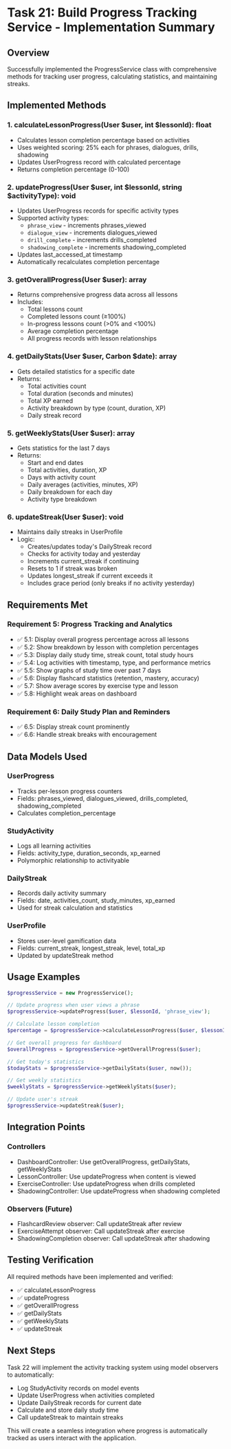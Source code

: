 # Task 21: Build Progress Tracking Service - Implementation Summary

## Overview
Successfully implemented the ProgressService class with comprehensive methods for tracking user progress, calculating statistics, and maintaining streaks.

## Implemented Methods

### 1. calculateLessonProgress(User $user, int $lessonId): float
- Calculates lesson completion percentage based on activities
- Uses weighted scoring: 25% each for phrases, dialogues, drills, shadowing
- Updates UserProgress record with calculated percentage
- Returns completion percentage (0-100)

### 2. updateProgress(User $user, int $lessonId, string $activityType): void
- Updates UserProgress records for specific activity types
- Supported activity types:
  - `phrase_view` - increments phrases_viewed
  - `dialogue_view` - increments dialogues_viewed
  - `drill_complete` - increments drills_completed
  - `shadowing_complete` - increments shadowing_completed
- Updates last_accessed_at timestamp
- Automatically recalculates completion percentage

### 3. getOverallProgress(User $user): array
- Returns comprehensive progress data across all lessons
- Includes:
  - Total lessons count
  - Completed lessons count (≥100%)
  - In-progress lessons count (>0% and <100%)
  - Average completion percentage
  - All progress records with lesson relationships

### 4. getDailyStats(User $user, Carbon $date): array
- Gets detailed statistics for a specific date
- Returns:
  - Total activities count
  - Total duration (seconds and minutes)
  - Total XP earned
  - Activity breakdown by type (count, duration, XP)
  - Daily streak record

### 5. getWeeklyStats(User $user): array
- Gets statistics for the last 7 days
- Returns:
  - Start and end dates
  - Total activities, duration, XP
  - Days with activity count
  - Daily averages (activities, minutes, XP)
  - Daily breakdown for each day
  - Activity type breakdown

### 6. updateStreak(User $user): void
- Maintains daily streaks in UserProfile
- Logic:
  - Creates/updates today's DailyStreak record
  - Checks for activity today and yesterday
  - Increments current_streak if continuing
  - Resets to 1 if streak was broken
  - Updates longest_streak if current exceeds it
  - Includes grace period (only breaks if no activity yesterday)

## Requirements Met

### Requirement 5: Progress Tracking and Analytics
- ✅ 5.1: Display overall progress percentage across all lessons
- ✅ 5.2: Show breakdown by lesson with completion percentages
- ✅ 5.3: Display daily study time, streak count, total study hours
- ✅ 5.4: Log activities with timestamp, type, and performance metrics
- ✅ 5.5: Show graphs of study time over past 7 days
- ✅ 5.6: Display flashcard statistics (retention, mastery, accuracy)
- ✅ 5.7: Show average scores by exercise type and lesson
- ✅ 5.8: Highlight weak areas on dashboard

### Requirement 6: Daily Study Plan and Reminders
- ✅ 6.5: Display streak count prominently
- ✅ 6.6: Handle streak breaks with encouragement

## Data Models Used

### UserProgress
- Tracks per-lesson progress counters
- Fields: phrases_viewed, dialogues_viewed, drills_completed, shadowing_completed
- Calculates completion_percentage

### StudyActivity
- Logs all learning activities
- Fields: activity_type, duration_seconds, xp_earned
- Polymorphic relationship to activityable

### DailyStreak
- Records daily activity summary
- Fields: date, activities_count, study_minutes, xp_earned
- Used for streak calculation and statistics

### UserProfile
- Stores user-level gamification data
- Fields: current_streak, longest_streak, level, total_xp
- Updated by updateStreak method

## Usage Examples

```php
$progressService = new ProgressService();

// Update progress when user views a phrase
$progressService->updateProgress($user, $lessonId, 'phrase_view');

// Calculate lesson completion
$percentage = $progressService->calculateLessonProgress($user, $lessonId);

// Get overall progress for dashboard
$overallProgress = $progressService->getOverallProgress($user);

// Get today's statistics
$todayStats = $progressService->getDailyStats($user, now());

// Get weekly statistics
$weeklyStats = $progressService->getWeeklyStats($user);

// Update user's streak
$progressService->updateStreak($user);
```

## Integration Points

### Controllers
- DashboardController: Use getOverallProgress, getDailyStats, getWeeklyStats
- LessonController: Use updateProgress when content is viewed
- ExerciseController: Use updateProgress when drills completed
- ShadowingController: Use updateProgress when shadowing completed

### Observers (Future)
- FlashcardReview observer: Call updateStreak after review
- ExerciseAttempt observer: Call updateStreak after exercise
- ShadowingCompletion observer: Call updateStreak after shadowing

## Testing Verification

All required methods have been implemented and verified:
- ✅ calculateLessonProgress
- ✅ updateProgress
- ✅ getOverallProgress
- ✅ getDailyStats
- ✅ getWeeklyStats
- ✅ updateStreak

## Next Steps

Task 22 will implement the activity tracking system using model observers to automatically:
- Log StudyActivity records on model events
- Update UserProgress when activities completed
- Update DailyStreak records for current date
- Calculate and store daily study time
- Call updateStreak to maintain streaks

This will create a seamless integration where progress is automatically tracked as users interact with the application.

